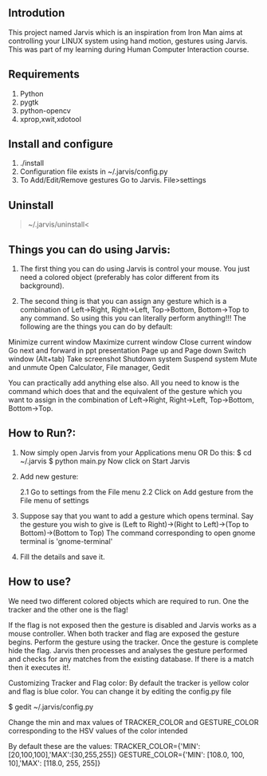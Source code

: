 Introdution
----------------------

This project named Jarvis which is an inspiration from Iron Man aims at controlling your LINUX system using hand motion, gestures using Jarvis. This was part of my learning during Human Computer Interaction course.  


Requirements
------------------------

1. Python
2. pygtk
3. python-opencv
4. xprop,xwit,xdotool


Install and configure
-----------------------------

1. ./install
2. Configuration file exists in ~/.jarvis/config.py  
3. To Add/Edit/Remove gestures Go to Jarvis. File>settings


Uninstall
------------------------

> ~/.jarvis/uninstall<


Things you can do using Jarvis:
------------------------------------

1. The first thing you can do using Jarvis is control your mouse. You just need a colored object (preferably has color different from its background).

2. The second thing is that you can assign any gesture which is a combination of Left->Right, Right->Left, Top->Bottom, Bottom->Top to any command. So using this you can literally perform anything!!! The following are the things you can do by default:

Minimize current window
Maximize current window
Close current window
Go next and forward in ppt presentation
Page up and Page down
Switch window (Alt+tab)
Take screenshot
Shutdown system
Suspend system
Mute and unmute
Open Calculator, File manager, Gedit

You can practically add anything else also. All you need to know is the command which does that and the equivalent of the gesture which you want to assign in the combination of Left->Right, Right->Left, Top->Bottom, Bottom->Top.

How to Run?:
----------------------------------

1. Now simply open Jarvis from your Applications menu
OR
Do this:
$ cd ~/.jarvis
$ python main.py
Now click on Start Jarvis 

2. Add new gesture:
   
   2.1 Go to settings from the File menu
   2.2 Click on Add gesture from the File menu of settings 

3. Suppose say that you want to add a gesture which opens terminal.
Say the gesture you wish to give is (Left to Right)->(Right to Left)->(Top to Bottom)->(Bottom to Top)
The command corresponding to open gnome terminal is 'gnome-terminal'

4. Fill the details and save it.

How to use?
---------------------------------

We need two different colored objects which are required to run. One the tracker and the other one is the flag!

If the flag is not exposed then the gesture is disabled and Jarvis works as a mouse controller.
When both tracker and flag are exposed the gesture begins. Perform the gesture using the tracker. Once the gesture is complete hide the flag. Jarvis then processes and analyses the gesture performed and checks for any matches from the existing database. If there is a match then it executes it!.

Customizing Tracker and Flag color:
By default the tracker is yellow color and flag is blue color.
You can change it by editing the config.py file

$ gedit ~/.jarvis/config.py

Change the min and max values of TRACKER_COLOR and GESTURE_COLOR corresponding to the HSV values of the color intended

By default these are the values:
TRACKER_COLOR={'MIN':[20,100,100],'MAX':[30,255,255]}
GESTURE_COLOR={'MIN': [108.0, 100, 10],'MAX': [118.0, 255, 255]}
